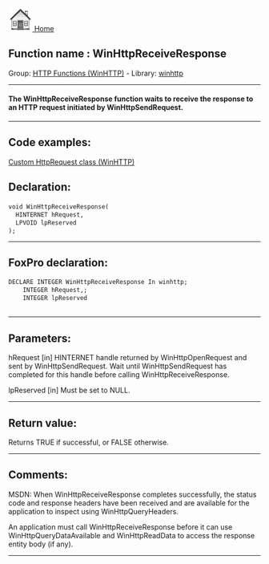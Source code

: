 [<img src="../../images/home.png"> Home ](https://github.com/VFPX/Win32API)  

## Function name : WinHttpReceiveResponse
Group: [HTTP Functions (WinHTTP)](../../functions_group.md#HTTP_Functions_(WinHTTP))  -  Library: [winhttp](../../../libraries.md#winhttp)  
***  


#### The WinHttpReceiveResponse function waits to receive the response to an HTTP request initiated by WinHttpSendRequest.
***  


## Code examples:
[Custom HttpRequest class (WinHTTP)](../../samples/sample_397.md)  

## Declaration:
```foxpro  
void WinHttpReceiveResponse(
  HINTERNET hRequest,
  LPVOID lpReserved
);  
```  
***  


## FoxPro declaration:
```foxpro  
DECLARE INTEGER WinHttpReceiveResponse In winhttp;
	INTEGER hRequest,;
	INTEGER lpReserved
  
```  
***  


## Parameters:
hRequest 
[in] HINTERNET handle returned by WinHttpOpenRequest and sent by WinHttpSendRequest. Wait until WinHttpSendRequest has completed for this handle before calling WinHttpReceiveResponse. 

lpReserved 
[in] Must be set to NULL.   
***  


## Return value:
Returns TRUE if successful, or FALSE otherwise.  
***  


## Comments:
MSDN: When WinHttpReceiveResponse completes successfully, the status code and response headers have been received and are available for the application to inspect using WinHttpQueryHeaders.   
  
An application must call WinHttpReceiveResponse before it can use WinHttpQueryDataAvailable and WinHttpReadData to access the response entity body (if any).  
  
***  

